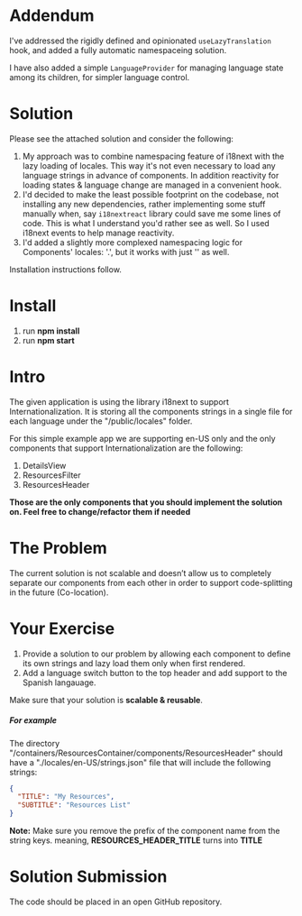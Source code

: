 # Addendum
I've addressed the rigidly defined and opinionated `useLazyTranslation` hook, and added a fully automatic namespaceing solution.

I have also added a simple `LanguageProvider` for managing language state among its children, for simpler language control.

# Solution

Please see the attached solution and consider the following:
1. My approach was to combine namespacing feature of i18next with the lazy loading of locales. This way it's not even necessary to load any language strings in advance of components. In addition reactivity for loading states & language change are managed in a convenient hook.
2. I'd decided to make the least possible footprint on the codebase, not installing any new dependencies, rather implementing some stuff manually when, say `i18nextreact` library could save me some lines of code. This is what I understand you'd rather see as well. So I used i18next events to help manage reactivity.
3. I'd added a slightly more complexed namespacing logic for Components' locales: '<Container>.<Component>', but it works with just '<Component>' as well.

Installation instructions follow.

# Install

1. run **npm install**
2. run **npm start**

# Intro

The given application is using the library i18next to support Internationalization.
It is storing all the components strings in a single file for each language under the "/public/locales" folder.

For this simple example app we are supporting en-US only and the only components that support Internationalization are the following:

1. DetailsView
2. ResourcesFilter
3. ResourcesHeader

**Those are the only components that you should implement the solution on. Feel free to change/refactor them if needed**

# The Problem

The current solution is not scalable and doesn’t allow us to completely separate our components from each other in order to support code-splitting in the future (Co-location).

# Your Exercise

1. Provide a solution to our problem by allowing each component to define its own strings and lazy load them only when first rendered.
2. Add a language switch button to the top header and add support to the Spanish langauage.


Make sure that your solution is **scalable & reusable**.

##### For example

The directory "/containers/ResourcesContainer/components/ResourcesHeader" should have a "./locales/en-US/strings.json" file that will include the following strings:

```json
{
  "TITLE": "My Resources",
  "SUBTITLE": "Resources List"
}
```

**Note:** Make sure you remove the prefix of the component name from the string keys.
meaning, **RESOURCES_HEADER_TITLE** turns into **TITLE**

# Solution Submission

The code should be placed in an open GitHub repository.
